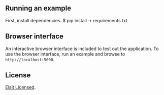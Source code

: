 ## Running an example

First, install dependencies.
    $ pip install -r requirements.txt

## Browser interface

An interactive browser interface is included to test out the application.
To use the browser interface, run an example and browse to `http://localhost:5000`.

## License 

[Elait Licensed](http://elait.com/).
